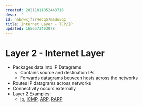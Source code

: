 ```yaml
---
created: 20211011052443716
desc: ''
id: nhbnwxjfzr4ecq57maduvqz
title: Internet Layer - TCP/IP
updated: 1656573403078
---
```

   
# Layer 2 - Internet Layer   
   
   
- Packages data into IP Datagrams   
  - Contains source and destination IPs   
  - Forwards datagrams between hosts across the networks   
- Routes IP datagrams across networks   
- Connectivity occurs externally   
- Layer 2 Examples:   
  - [ip](../devlog/ip.md), [ICMP](../devlog/icmp.md), [ARP](../devlog/ARP.md), [RARP](../devlog/RARP.md)